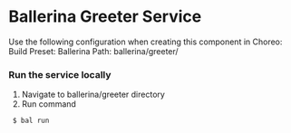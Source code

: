 # Ballerina Greeter Service

Use the following configuration when creating this component in Choreo:
Build Preset: Ballerina
Path: ballerina/greeter/

### Run the service locally

1. Navigate to ballerina/greeter directory
2. Run command
```bash
 $ bal run
```

